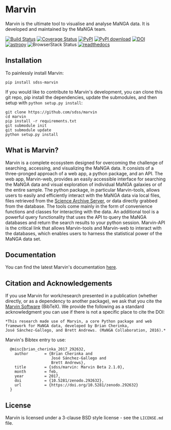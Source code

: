 # Marvin
Marvin is the ultimate tool to visualise and analyse MaNGA data. It is developed and maintained by the MaNGA team.

[![Build Status](https://travis-ci.org/sdss/marvin.svg?branch=master)](https://travis-ci.org/sdss/marvin)
[![Coverage Status](https://coveralls.io/repos/github/sdss/marvin/badge.svg?branch=master)](https://coveralls.io/github/sdss/marvin?branch=master)
[![PyPI](https://img.shields.io/pypi/v/sdss-marvin.svg)](https://pypi.python.org/pypi/sdss-marvin)
[![PyPI download](https://img.shields.io/pypi/dm/sdss-marvin.svg)](https://pypi.python.org/pypi/sdss-marvin)
[![DOI](https://zenodo.org/badge/DOI/10.5281/zenodo.292632.svg)](https://doi.org/10.5281/zenodo.292632)
[![astropy](http://img.shields.io/badge/powered%20by-AstroPy-orange.svg?style=flat)](http://www.astropy.org/)
![BrowserStack Status](https://www.browserstack.com/automate/badge.svg?badge_key=WWgyaGJBbW45aityUVJtYytDcHFydU9EZE9ObVdOVVpkaUxGZkxwbzdHQT0tLUNkcW5Hc3JaRTdqR0l6ajltSUdTRXc9PQ==--21b221b6714b852f8f4215c787ffa6e2812e2ad6)
[![readthedocs](https://readthedocs.org/projects/docs/badge/)](http://sdss-marvin.readthedocs.io/en/latest/)


Installation
------------

To painlessly install Marvin:

    pip install sdss-marvin

If you would like to contribute to Marvin's development, you can clone this git repo, pip install the dependencies, update the submodules, and then setup with `python setup.py install`:

    git clone https://github.com/sdss/marvin
    cd marvin
    pip install -r requirements.txt
    git submodule init
    git submodule update
    python setup.py install


What is Marvin?
---------------

Marvin is a complete ecosystem designed for overcoming the challenge of
searching, accessing, and visualizing the MaNGA data. It consists of a
three-pronged approach of a web app, a python package, and an API. The web app,
Marvin-web, provides an easily accessible interface for searching the MaNGA data
and visual exploration of individual MaNGA galaxies or of the entire sample. The
python package, in particular Marvin-tools, allows users to easily and
efficiently interact with the MaNGA data via local files, files retrieved from
the [Science Archive Server](https://sas.sdss.org), or data directly grabbed
from the database.  The tools come mainly in the form of convenience functions
and classes for interacting with the data. An additional tool is a powerful
query functionality that uses the API to query the MaNGA databases and return
the search results to your python session. Marvin-API is the critical link that
allows Marvin-tools and Marvin-web to interact with the databases, which enables
users to harness the statistical power of the MaNGA data set.

Documentation
-------------

You can find the latest Marvin's documentation [here](http://sdss-marvin.readthedocs.io/en/latest/).


Citation and Acknowledgements
-----------------------------

If you use Marvin for work/research presented in a publication (whether directly, or as a dependency to another package), we ask that you cite the [Marvin Software](https://zenodo.org/record/292632) (BibTeX). We provide the following as a standard acknowledgment you can use if there is not a specific place to cite the DOI:

    *This research made use of Marvin, a core Python package and web framework for MaNGA data, developed by Brian Cherinka,
    José Sánchez-Gallego, and Brett Andrews. (MaNGA Collaboration, 2016).*

Marvin's Bibtex entry to use:

      @misc{brian_cherinka_2017_292632,
        author       = {Brian Cherinka and
                        José Sánchez-Gallego and
                        Brett Andrews},
        title        = {sdss/marvin: Marvin Beta 2.1.0},
        month        = feb,
        year         = 2017,
        doi          = {10.5281/zenodo.292632},
        url          = {https://doi.org/10.5281/zenodo.292632}
      }

License
-------
Marvin is licensed under a 3-clause BSD style license - see the
``LICENSE.md`` file.
